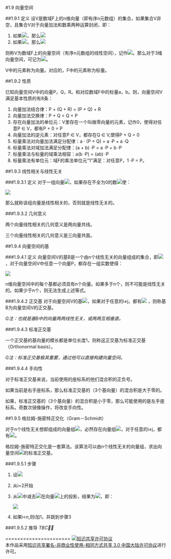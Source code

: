 #1.9 向量空间

##1.9.1 定义
设V是数域F上的n维向量（即有序n元数组）的集合，如果集合V非空，且集合V对于向量加法和数乘两种运算封闭，即：

1. 如果<img src="http://latex.codecogs.com/gif.latex? $$P \in V,Q \in V$$">，那么<img src="http://latex.codecogs.com/gif.latex?$$P + Q \in V$$">
2. 如果<img src="http://latex.codecogs.com/gif.latex?$$P \in V,a \in F$$">，那么<img src="http://latex.codecogs.com/gif.latex?$$aP \in V$$">

则称V为数域F上的向量空间（有序n元数组的线性空间），记作<img src="http://latex.codecogs.com/gif.latex? $${R^n}$$">。那么对于3维向量空间，可记为<img src="http://latex.codecogs.com/gif.latex? $${R^3}$$">。

V中的元素称为向量。对应的，F中的元素称为标量。

##1.9.2 性质

已知向量空间V中的向量P，Q，R。和对应数域F中的标量a，b。则，向量空间V满足基本性质的有8条：

1. 向量加法结合律：P + (Q + R) = (P + Q) + R
2. 向量加法交换律：P + Q = Q + P
3. 存在向量加法的单位元：V里存在一个叫做零向量的元素，记作0，使得对任意P ∈ V，都有P + 0 = P
4. 向量加法的逆元素：对任意P ∈ V，都存在Q ∈ V,使得P + Q = 0
5. 标量乘法对向量加法满足分配律：a · (P + Q) = a ·P + a ·Q
6. 标量乘法对域加法满足分配律：(a + b) ·P = a ·P + b ·P
7. 标量乘法与标量的域乘法相容：a(b ·P) = (ab) ·P
8. 标量乘法有单位元：域F的乘法单位元“1”满足：对任意P，1 ·P = P。

##1.9.3 线性相关与线性无关

###1.9.3.1 定义
对于一组向量<img src="http://latex.codecogs.com/gif.latex? $${e_1},{e_2}, \cdots ,{e_n}$$">，如果存在不全为0的数<img src="http://latex.codecogs.com/gif.latex? $${a_1},{a_2}, \cdots ,{a_n}$$">使：

<img src="http://latex.codecogs.com/gif.latex? $${a_1}{e_1} + {a_2}{e_2}+ \cdots +{a_n}{e_n} = 0 $$">

那么就称该组向量是线性相关的，否则就是线性无关的。

###1.9.3.2 几何意义

两个向量线性相关的几何意义是两向量共线。

三个向量线性相关的几何意义是三向量共面。

##1.9.4 向量空间的基

###1.9.4.1 定义
向量空间V的基B是一个由n个线性无关的向量组成的集合，即<img src="http://latex.codecogs.com/gif.latex? $$B=\{{e_1},{e_2},\cdots ,{e_n}\} $$">，对于向量空间V中任意一个向量P，都存在一组实数使得：

<img src="http://latex.codecogs.com/gif.latex? $$P = {a_1}{e_1} + {a_2}{e_2}+ \cdots +{a_n}{e_n}$$">

n维向量空间中的每个基都必须具有n个向量。如果多于n个，则不可能是线性无关的。如果少于n个，则无法生成上述等式。

###1.9.4.2 正交基
对于向量空间V的基<img src="http://latex.codecogs.com/gif.latex? $$B=\{{e_1},{e_2},\cdots ,{e_n}\} $$">，如果对于任意的i≠j，都有<img src="http://latex.codecogs.com/gif.latex? $${e_i} \cdot {e_j} = 0$$">
，则称基B为向量空间V的正交基。

*G注：也就是基B中的向量两两线性无关，或两两互相垂直。*

###1.9.4.3 标准正交基

一个正交基的基向量的模长都是单位长度1，则称这正交基为标准正交基（Orthonormal basis）。

*G注：标准正交基极其重要，通过他可以直接构建向量空间。*

###1.9.4.4 手向性

对于标准正交基来说，当前使用的座标系的他们混合积的正负号。

如果当前是右手座标系，那么标准正交基的（3个基向量）的混合积是大于零的。

如果，标准正交基的（3个基向量）的混合积是小于零，那么可能使用的是左手座标系。奇数次镜像操作，将改变手向性。

##1.9.5 格拉姆-施密特正交化（Gram－Schmidt）

对于n个线性无关想郎组成的向量组<img src="http://latex.codecogs.com/gif.latex? $$B=\{{e_1},{e_2},\cdots ,{e_n}\} $$">，必然存在向量组<img src="http://latex.codecogs.com/gif.latex? $$B{\text{'}} = \{ {e_1}{\text{'}},{e_2}{\text{'}}, \cdots ,{e_n}{\text{'}}\} $$">，对于任意的i≠j，都有<img src="http://latex.codecogs.com/gif.latex? $${e_i}{\text{'} \cdot {e_j}{\text{'} = 0$$">。

格拉姆-施密特正交化是一套算法。该算法可以由n个线性无关的向量组，求出向量空间<img src="http://latex.codecogs.com/gif.latex? $${R^n}$$">的标准正交基。

###1.9.5.1 步骤

1. 设<img src="http://latex.codecogs.com/gif.latex? $${{e_1}^'} = {e}_1$$">
2. 从i=2开始
3. 从<img src="http://latex.codecogs.com/gif.latex? $$e_i$$">中减去<img src="http://latex.codecogs.com/gif.latex? $$e_i$$">在向量<img src="http://latex.codecogs.com/gif.latex? $${e_1}{\text{'}},{e_2}{\text{'}}, \cdots ,{e_{n - 1}}{\text{'}} $$">上的投影，结果为<img src="http://latex.codecogs.com/gif.latex? $${{e_i}^'}$$">，即：
 
	<img src="http://latex.codecogs.com/gif.latex? $$\large {{e_i}^'}={e_i}-\sum\limits_{k = 1}^{i - 1} {\frac{{{e_i} \cdot {e_k}}}{{e_k^2}}} {e_k}$$">

4. 如果i<n,则i加1，并跳到步骤3

###1.9.5.2 推导
*TBC* 
 
======================
<a rel="license" href="http://creativecommons.org/licenses/by-nc-sa/3.0/cn/"><img alt="知识共享许可协议" style="border-width:0" src="https://i.creativecommons.org/l/by-nc-sa/3.0/cn/88x31.png" /></a><br />本作品采用<a rel="license" href="http://creativecommons.org/licenses/by-nc-sa/3.0/cn/">知识共享署名-非商业性使用-相同方式共享 3.0 中国大陆许可协议</a>进行许可。